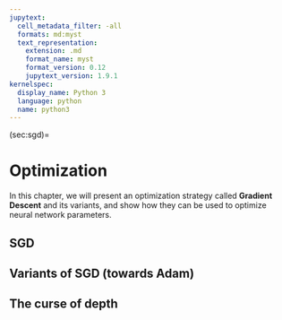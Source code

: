 ```yaml
---
jupytext:
  cell_metadata_filter: -all
  formats: md:myst
  text_representation:
    extension: .md
    format_name: myst
    format_version: 0.12
    jupytext_version: 1.9.1
kernelspec:
  display_name: Python 3
  language: python
  name: python3
---
```


(sec:sgd)=
# Optimization

In this chapter, we will present an optimization strategy called **Gradient
Descent** and its variants, and show how they can be used to optimize neural network parameters.

## SGD

## Variants of SGD (towards Adam)

## The curse of depth
